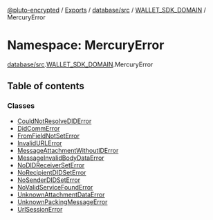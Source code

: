 [@pluto-encrypted](../README.md) / [Exports](../modules.md) / [database/src](database_src.md) / [WALLET\_SDK\_DOMAIN](database_src.WALLET_SDK_DOMAIN.md) / MercuryError

# Namespace: MercuryError

[database/src](database_src.md).[WALLET\_SDK\_DOMAIN](database_src.WALLET_SDK_DOMAIN.md).MercuryError

## Table of contents

### Classes

- [CouldNotResolveDIDError](../classes/database_src.WALLET_SDK_DOMAIN.MercuryError.CouldNotResolveDIDError.md)
- [DidCommError](../classes/database_src.WALLET_SDK_DOMAIN.MercuryError.DidCommError.md)
- [FromFieldNotSetError](../classes/database_src.WALLET_SDK_DOMAIN.MercuryError.FromFieldNotSetError.md)
- [InvalidURLError](../classes/database_src.WALLET_SDK_DOMAIN.MercuryError.InvalidURLError.md)
- [MessageAttachmentWithoutIDError](../classes/database_src.WALLET_SDK_DOMAIN.MercuryError.MessageAttachmentWithoutIDError.md)
- [MessageInvalidBodyDataError](../classes/database_src.WALLET_SDK_DOMAIN.MercuryError.MessageInvalidBodyDataError.md)
- [NoDIDReceiverSetError](../classes/database_src.WALLET_SDK_DOMAIN.MercuryError.NoDIDReceiverSetError.md)
- [NoRecipientDIDSetError](../classes/database_src.WALLET_SDK_DOMAIN.MercuryError.NoRecipientDIDSetError.md)
- [NoSenderDIDSetError](../classes/database_src.WALLET_SDK_DOMAIN.MercuryError.NoSenderDIDSetError.md)
- [NoValidServiceFoundError](../classes/database_src.WALLET_SDK_DOMAIN.MercuryError.NoValidServiceFoundError.md)
- [UnknownAttachmentDataError](../classes/database_src.WALLET_SDK_DOMAIN.MercuryError.UnknownAttachmentDataError.md)
- [UnknownPackingMessageError](../classes/database_src.WALLET_SDK_DOMAIN.MercuryError.UnknownPackingMessageError.md)
- [UrlSessionError](../classes/database_src.WALLET_SDK_DOMAIN.MercuryError.UrlSessionError.md)
